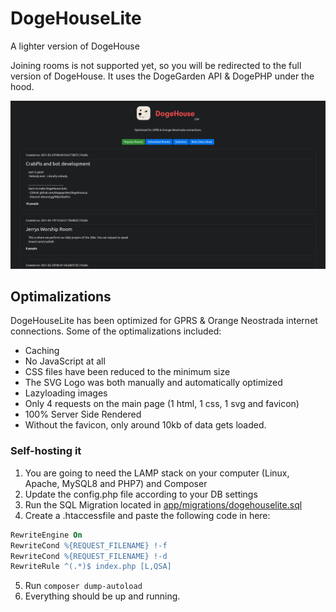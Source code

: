 # DogeHouseLite
A lighter version of DogeHouse

Joining rooms is not supported yet, so you will be redirected to the full version of DogeHouse. It uses the DogeGarden API & DogePHP under the hood.

![Demo](demo.png)

## Optimalizations
DogeHouseLite has been optimized for GPRS & Orange Neostrada internet connections. Some of the optimalizations included:
- Caching
- No JavaScript at all
- CSS files have been reduced to the minimum size
- The SVG Logo was both manually and automatically optimized
- Lazyloading images
- Only 4 requests on the main page (1 html, 1 css, 1 svg and favicon)
- 100% Server Side Rendered
- Without the favicon, only around 10kb of data gets loaded.

### Self-hosting it
1. You are going to need the LAMP stack on your computer (Linux, Apache, MySQL8 and PHP7) and Composer
2. Update the config.php file according to your DB settings
3. Run the SQL Migration located in [app/migrations/dogehouselite.sql](app/migrations/dogehouselite.sql)
4. Create a .htaccessfile and paste the following code in here:
```apache
RewriteEngine On
RewriteCond %{REQUEST_FILENAME} !-f
RewriteCond %{REQUEST_FILENAME} !-d
RewriteRule ^(.*)$ index.php [L,QSA]
```
5. Run `composer dump-autoload`
6. Everything should be up and running.